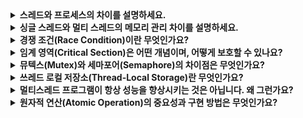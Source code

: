 <details>
  <summary><strong>스레드와 프로세스의 차이를 설명하세요.</strong></summary>

<br>

  ### 프로세스
  운영체제에서 자원을 할당받는 독립적인 실행 단위입니다. 각 프로세스는 고유한 주소 공간, 스택, 힙, 코드 세그먼트를 가집니다.
  
<br>

  ### 스레드
  프로세스 내부에서 실행되는 경량 실행 단위입니다. 여러 스레드는 동일한 주소 공간을 공유하며, 각 스레드는 독립적인 프로그램 카운터(PC)와 스택을 가집니다.

<br>

  ### 차이
  스레드가 프로세스의 주소 공간을 공유하여 문맥 교환 비용이 적고, 프로세스 간 통신보다 스레드 간 통신이 빠릅니다.

</details>

<details>
  <summary><strong>싱글 스레드와 멀티 스레드의 메모리 관리 차이를 설명하세요.</strong></summary>

<br>
  
  ### 싱글 스레드
  - 하나의 스택을 사용하며, 메모리 관리가 단순합니다.
  - 주소 공간에 대한 충돌이 없으므로 동기화가 필요 없습니다.

  ### 멀티 스레드
  - 각 스레드는 독립적인 스택을 가지며, 동일한 주소 공간을 공유합니다.
  - 공유 메모리 접근 시 동기화 메커니즘(뮤텍스, 세마포어 등)이 필요하며, 이로 인해 오버헤드가 발생할 수 있습니다.

</details>


<details>
  <summary><strong>경쟁 조건(Race Condition)이란 무엇인가요?</strong></summary>

<br>

  경쟁 조건은 여러 스레드가 공유 데이터를 동시에 접근 및 수정할 때 발생할 수 있는 문제입니다. 
  예를 들어, 두 스레드가 counter라는 공유 변수를 증가시키려고 할 때, 한 스레드가 값을 읽고 수정하기 전에 다른 스레드가 개입하면 최종 값이 의도와 다르게 나올 수 있습니다. 
  이는 스레드가 **임계 영역(critical section)**을 동시에 실행하기 때문입니다.

</details>


<details>
  
  <summary><strong> 임계 영역(Critical Section)은 어떤 개념이며, 어떻게 보호할 수 있나요?</strong></summary>

<br>

  임계 영역은 공유 자원을 접근하거나 수정하는 코드 영역입니다. 
  이를 보호하지 않으면 경쟁 조건이 발생할 수 있습니다. 
  보호 방법은 **상호 배제(Mutual Exclusion)**를 통해 하나의 스레드만 임계 영역에 진입할 수 있도록 보장하는 것입니다. 
  이를 구현하는 방법으로는 **뮤텍스(Mutex)**나 **세마포어(Semaphore)**와 같은 동기화 기법을 사용할 수 있습니다.

</details>

<details>
  <summary><strong>뮤텍스(Mutex)와 세마포어(Semaphore)의 차이점은 무엇인가요?</strong></summary>

<br>

  * 뮤텍스(Mutex)
  상호 배제를 보장하기 위한 동기화 도구로, 하나의 스레드만 임계 영역에 접근할 수 있습니다. 
  소유권이 있어 잠금을 획득한 스레드만 해제할 수 있습니다.

  * 세마포어(Semaphore)
  카운터 기반 동기화 도구로, 여러 스레드가 임계 영역에 접근할 수 있는 동시성을 조절합니다. 
  세마포어는 소유권이 없어, 다른 스레드가 해제할 수 있습니다.

</details>

<details>
  <summary><strong>쓰레드 로컬 저장소(Thread-Local Storage)란 무엇인가요?</strong></summary>

<br>

  쓰레드 로컬 저장소는 각 쓰레드가 독립적인 변수 저장 공간을 가지는 구조입니다. 
  공유 메모리를 사용하는 대신, 각 스레드의 스택에 저장됩니다. 
  예를 들어, 함수 호출에서 사용하는 매개변수나 반환값은 쓰레드 로컬 저장소에 저장됩니다. 
  이는 독립적인 실행을 보장하지만, 스택 크기에 따라 재귀 호출 시 오버플로우 문제가 발생할 수 있습니다.
    
</details>


<details>
  <summary><strong>멀티스레드 프로그램이 항상 성능을 향상시키는 것은 아닙니다. 왜 그런가요?</strong></summary>

<br>

  * 동기화 오버헤드
  임계 영역을 보호하기 위해 사용하는 동기화 기법이 성능 저하를 초래할 수 있습니다.

  * 문맥 교환 비용
  스레드 간 문맥 교환이 잦으면 CPU 리소스가 낭비됩니다.

  * I/O 바운드 프로그램
  CPU보다 I/O 작업이 많은 프로그램에서는 멀티스레드의 병렬성이 큰 이점을 제공하지 못합니다.

</details>

<details>
  <summary><strong>원자적 연산(Atomic Operation)의 중요성과 구현 방법은 무엇인가요?</strong></summary>

<br>

  원자적 연산은 중단될 수 없는 단일 단위의 작업으로, 경쟁 조건을 방지할 수 있습니다. 

  * 구현 방법
    - 하드웨어 지원 명령어 : Test-and-Set, Compare-and-Swap 등.
    - 소프트웨어 락 : 뮤텍스를 이용해 연산을 원자적으로 보장.

</details>

